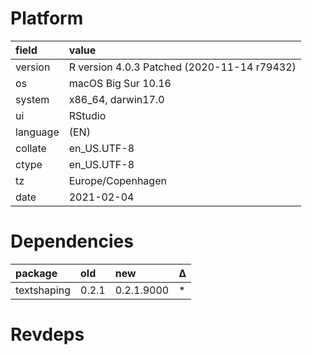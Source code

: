 # Platform

|field    |value                                       |
|:--------|:-------------------------------------------|
|version  |R version 4.0.3 Patched (2020-11-14 r79432) |
|os       |macOS Big Sur 10.16                         |
|system   |x86_64, darwin17.0                          |
|ui       |RStudio                                     |
|language |(EN)                                        |
|collate  |en_US.UTF-8                                 |
|ctype    |en_US.UTF-8                                 |
|tz       |Europe/Copenhagen                           |
|date     |2021-02-04                                  |

# Dependencies

|package     |old   |new        |Δ  |
|:-----------|:-----|:----------|:--|
|textshaping |0.2.1 |0.2.1.9000 |*  |

# Revdeps

